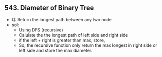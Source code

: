 ## 543. Diameter of Binary Tree
- Q: Return the longest path between any two node
- sol:
    - Using DFS (recursive)
    - Calulate the the longest path of left side and right side
    - if the left + right is greater than max, store,
    - So, the recursive function only return the max longest in right side or left side and store the max diameter.
